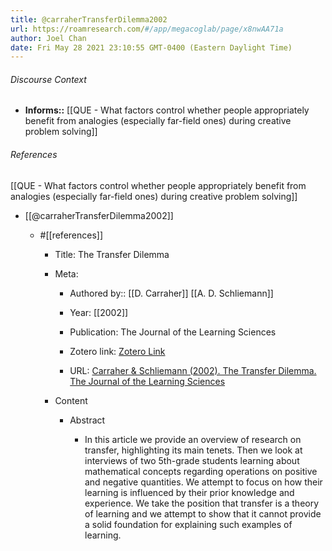 ```yaml
---
title: @carraherTransferDilemma2002
url: https://roamresearch.com/#/app/megacoglab/page/x8nwAA71a
author: Joel Chan
date: Fri May 28 2021 23:10:55 GMT-0400 (Eastern Daylight Time)
---
```




###### Discourse Context

- **Informs::** [[QUE - What factors control whether people appropriately benefit from analogies (especially far-field ones) during creative problem solving]]

###### References

[[QUE - What factors control whether people appropriately benefit from analogies (especially far-field ones) during creative problem solving]]

- [[@carraherTransferDilemma2002]]

    - #[[references]]

        - Title: The Transfer Dilemma

        - Meta:

            - Authored by:: [[D. Carraher]] [[A. D. Schliemann]]

            - Year: [[2002]]

            - Publication: The Journal of the Learning Sciences

            - Zotero link: [Zotero Link](zotero://select/items/1_428USKEJ)

            - URL: [Carraher & Schliemann (2002). The Transfer Dilemma. The Journal of the Learning Sciences](undefined)

        - Content

            - Abstract

                - In this article we provide an overview of research on transfer, highlighting its main tenets. Then we look at interviews of two 5th-grade students learning about mathematical concepts regarding operations on positive and negative quantities. We attempt to focus on how their learning is influenced by their prior knowledge and experience. We take the position that transfer is a theory of learning and we attempt to show that it cannot provide a solid foundation for explaining such examples of learning.

